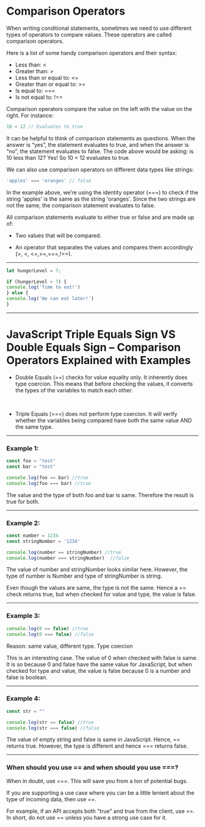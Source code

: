 # Comparison Operators
When writing conditional statements, sometimes we need to use different types of operators to compare values. These operators are called comparison operators.

Here is a list of some handy comparison operators and their syntax:

* Less than: <
* Greater than: >
* Less than or equal to: <=
* Greater than or equal to: >=
* Is equal to: ===
* Is not equal to: !==

Comparison operators compare the value on the left with the value on the right. For instance:

```js
10 < 12 // Evaluates to true
```

It can be helpful to think of comparison statements as questions. When the answer is “yes”, the statement evaluates to true, and when the answer is “no”, the statement evaluates to false. The code above would be asking: is 10 less than 12? Yes! So 10 < 12 evaluates to true.

We can also use comparison operators on different data types like strings:

```js
'apples' === 'oranges' // false
```

In the example above, we’re using the identity operator (===) to check if the string 'apples' is the same as the string 'oranges'. Since the two strings are not the same, the comparison statement evaluates to false.

All comparison statements evaluate to either true or false and are made up of:

* Two values that will be compared.

* An operator that separates the values and compares them accordingly (>, <, <=,>=,===,!==).

***

```js
let hungerLevel = 7;

if (hungerLevel > 7) {
console.log('Time to eat!')
} else {
console.log('We can eat later!')
}
```

***

# JavaScript Triple Equals Sign VS Double Equals Sign – Comparison Operators Explained with Examples

* Double Equals (==) checks for value equality only. It inherently does type coercion. This means that before checking the values, it converts the types of the variables to match each other.


<br>

* Triple Equals (===) does not perform type coercion. It will verify whether the variables being compared have both the same value AND the same type.

***

### Example 1:
```js
const foo = "test" 
const bar = "test"  

console.log(foo == bar) //true
console.log(foo === bar) //true  
```

The value and the type of both foo and bar is same. Therefore the result is true for both.

***

### Example 2:
```js
const number = 1234 
const stringNumber = '1234'  

console.log(number == stringNumber) //true
console.log(number === stringNumber)  //false                                   
```

The value of number and stringNumber looks similar here. However, the type of number is Number and type of stringNumber is string. 

Even though the values are same, the type is not the same. Hence a == check returns true, but when checked for value and type, the value is false.

***

### Example 3:
```js
console.log(0 == false) //true
console.log(0 === false) //false  
```                
Reason: same value, different type. Type coercion

This is an interesting case. The value of 0 when checked with false is same. It is so because 0 and false have the same value for JavaScript, but when checked for type and value, the value is false because 0 is a number and false is boolean.

***

### Example 4:
```js
const str = ""

console.log(str == false) //true
console.log(str === false) //false
```

The value of empty string and false is same in JavaScript. Hence, == returns true. However, the type is different and hence === returns false.

***

### When should you use == and when should you use ===?
When in doubt, use ===. This will save you from a ton of potential bugs.

If you are supporting a use case where you can be a little lenient about the type of incoming data, then use ==. 

For example, if an API accepts both "true" and true from the client, use ==. In short, do not use == unless you have a strong use case for it.
